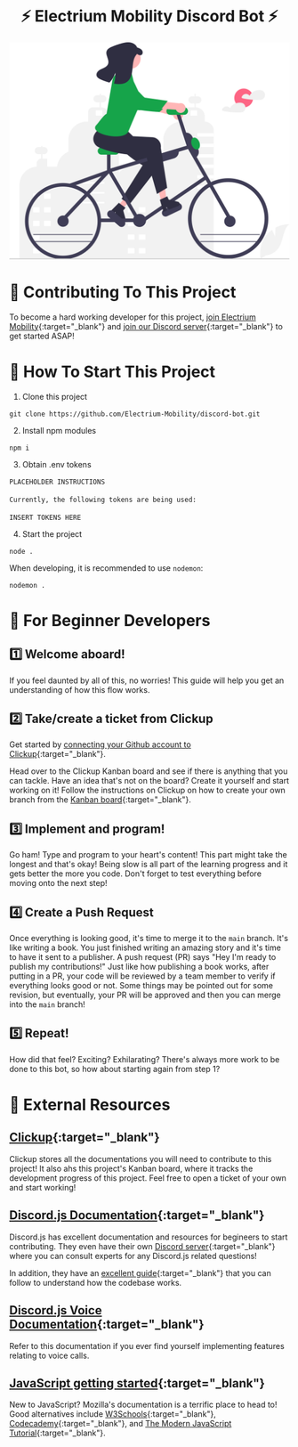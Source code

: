 <h1 align="center">
    ⚡ Electrium Mobility Discord Bot ⚡
</h1>

![Image](./resources/Electrium_svg.svg)

# 💪 Contributing To This Project

To become a hard working developer for this project, [join Electrium Mobility](https://electriummobility.com/join-our-team.html){:target="_blank"} and [join our Discord server](https://discord.com/invite/jggFVza4XR){:target="_blank"} to get started ASAP!

# 🚀 How To Start This Project

1. Clone this project

```
git clone https://github.com/Electrium-Mobility/discord-bot.git
```

2. Install npm modules

```
npm i
```

3. Obtain .env tokens

```
PLACEHOLDER INSTRUCTIONS

Currently, the following tokens are being used:

INSERT TOKENS HERE
```

4. Start the project

```
node .
```

When developing, it is recommended to use `nodemon`:

```
nodemon .
```

# 🎈 For Beginner Developers

## 1️⃣ Welcome aboard!

If you feel daunted by all of this, no worries! This guide will help you get an understanding of how this flow works.

## 2️⃣ Take/create a ticket from Clickup

Get started by [connecting your Github account to Clickup](https://app.clickup.com/9003010024/v/dc/8c9y1z8-5191/8c9y1z8-19471){:target="_blank"}.

Head over to the Clickup Kanban board and see if there is anything that you can tackle. Have an idea that's not on the board? Create it yourself and start working on it! Follow the instructions on Clickup on how to create your own branch from the [Kanban board](https://app.clickup.com/9003010024/v/b/6-901102647742-2){:target="_blank"}.

## 3️⃣ Implement and program!

Go ham! Type and program to your heart's content! This part might take the longest and that's okay! Being slow is all part of the learning progress and it gets better the more you code. Don't forget to test everything before moving onto the next step!

## 4️⃣ Create a Push Request

Once everything is looking good, it's time to merge it to the `main` branch. It's like writing a book. You just finished writing an amazing story and it's time to have it sent to a publisher. A push request (PR) says "Hey I'm ready to publish my contributions!" Just like how publishing a book works, after putting in a PR, your code will be reviewed by a team member to verify if everything looks good or not. Some things may be pointed out for some revision, but eventually, your PR will be approved and then you can merge into the `main` branch!

## 5️⃣ Repeat!

How did that feel? Exciting? Exhilarating? There's always more work to be done to this bot, so how about starting again from step 1?

# 🔗 External Resources

## [Clickup](https://app.clickup.com){:target="_blank"}

Clickup stores all the documentations you will need to contribute to this project! It also ahs this project's Kanban board, where it tracks the development progress of this project. Feel free to open a ticket of your own and start working!

## [Discord.js Documentation](https://discord.js.org/docs/packages/discord.js/14.14.1){:target="_blank"}

Discord.js has excellent documentation and resources for begineers to start contributing. They even have their own [Discord server](https://discord.com/invite/djs){:target="_blank"} where you can consult experts for any Discord.js related questions!

In addition, they have an [excellent guide](https://discordjs.guide/#before-you-begin){:target="_blank"} that you can follow to understand how the codebase works.

## [Discord.js Voice Documentation](https://discordjs.guide/voice/){:target="_blank"}

Refer to this documentation if you ever find yourself implementing features relating to voice calls.

## [JavaScript getting started](https://developer.mozilla.org/en-US/docs/Learn/Getting_started_with_the_web/JavaScript_basics){:target="_blank"}

New to JavaScript? Mozilla's documentation is a terrific place to head to! Good alternatives include [W3Schools](https://www.w3schools.com/js/){:target="_blank"}, [Codecademy](https://www.codecademy.com/learn/introduction-to-javascript){:target="_blank"}, and [The Modern JavaScript Tutorial](https://javascript.info/){:target="_blank"}.